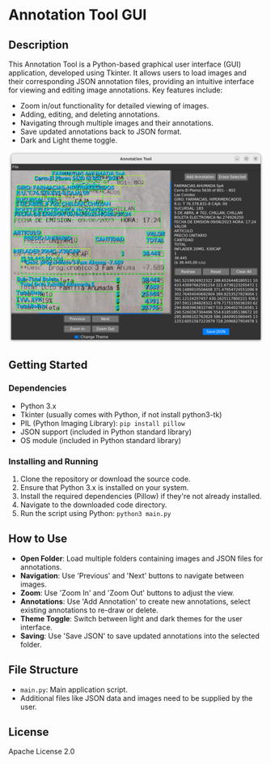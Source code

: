# Annotation Tool GUI

## Description
This Annotation Tool is a Python-based graphical user interface (GUI) application, developed using Tkinter. It allows users to load images and their corresponding JSON annotation files, providing an intuitive interface for viewing and editing image annotations. Key features include:
- Zoom in/out functionality for detailed viewing of images.
- Adding, editing, and deleting annotations.
- Navigating through multiple images and their annotations.
- Save updated annotations back to JSON format.
- Dark and Light theme toggle.

![GUI Example Image](/example.png)

## Getting Started

### Dependencies
- Python 3.x
- Tkinter (usually comes with Python, if not install python3-tk)
- PIL (Python Imaging Library): `pip install pillow`
- JSON support (included in Python standard library)
- OS module (included in Python standard library)

### Installing and Running
1. Clone the repository or download the source code.
2. Ensure that Python 3.x is installed on your system.
3. Install the required dependencies (Pillow) if they're not already installed.
4. Navigate to the downloaded code directory.
5. Run the script using Python: `python3 main.py`

## How to Use
- **Open Folder**: Load multiple folders containing images and JSON files for annotations.
- **Navigation**: Use 'Previous' and 'Next' buttons to navigate between images.
- **Zoom**: Use 'Zoom In' and 'Zoom Out' buttons to adjust the view.
- **Annotations**: Use 'Add Annotation' to create new annotations, select existing annotations to re-draw or delete.
- **Theme Toggle**: Switch between light and dark themes for the user interface.
- **Saving**: Use 'Save JSON' to save updated annotations into the selected folder.

## File Structure
- `main.py`: Main application script.
- Additional files like JSON data and images need to be supplied by the user.

## License
Apache License 2.0
